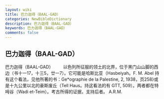 ```yaml
---
layout: wiki
title: 巴力迦得（BAAL-GAD）
categories: NewBibleDictionary
description: 巴力迦得（BAAL-GAD）
keywords: 巴力迦得（BAAL-GAD）
comments: false
---
```


## 巴力迦得（BAAL-GAD）



巴力迦得（BAAL-GAD）
　　以色列所征服的领土的北界，位于黑门山山脚的西边（书十一17，十三5，廿一7）。它可能是哈斯比亚（Hasbeiyah。F. M. Abel 持有这个看法，见他所著的书：Ge*ographie de la Palestine, 2, 1938，页258}或是十九公里以北的豪斯废丘（Tell Haus。持这看法的有 GTT,
509）。两者都在特呣谷（Wadi et-Teim）。考古所得的证据，支持后者。
A.R.M.



